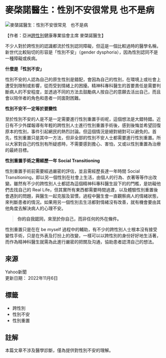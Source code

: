 # 麥棨諾醫生：性別不安很常見 也不是病

![麥棨諾醫生：性別不安很常見　也不是病](https://s.yimg.com/ny/api/res/1.2/FV24DqrzFyAAnfNjFgdsmQ--/YXBwaWQ9aGlnaGxhbmRlcjt3PTk2MDtoPTY0MDtjZj13ZWJw/https://s.yimg.com/os/creatr-uploaded-images/2021-07/52f715f0-f040-11eb-bbf3-9f40fdb33471)

【作者：亞洲[跨性別](https://hk.news.yahoo.com/tag/跨性別)健康專業協會主席 麥棨諾醫生】

不少人對於跨性別的認識都流於性別認同障礙，但這是一個比較過時的醫學名稱，新世代比較貼切的形容是「性別不安」（gender dysphoria），因為性別認同不是一種障礙或疾病。

**什麼是「性別不安」**

性別不安的人認為自己的原生性別是錯配，會因為自己的性別，在環境上或社會上遭受到限制或影響，從而受到情緒上的困擾。精神科專科醫生的首要責任是需要判斷病人的不安程度，並透過不同的方法去鼓勵病人按自己的意願去活出自己，而且會以陪伴者的角色和患者一同面對困難。

**性別不安不一定等於要變性**

至於性別不安的人是不是一定需要進行性別重置手術呢，這個想法是大錯特錯。近日有不少外媒報導有年輕的跨性別人士進行性別重置手術後，感到後悔並希望回復原本的性別，事件引起網民的熱烈討論。但這個情況是絕對絕對可以避免的。首先，性別重置只是其中一方法，但非全部的性別不安人士都需要進行性別重置。所以大家對自己的性別有所疑惑時，不需要感到擔心、害怕，又或以性別重置為治療的最終目標。

**性別重置手術之需經歷一年 Social Transitioning**

性別重置手術前需要經過嚴密的評估，並且需經歷長達一年時間 Social Transitioning，即以另一個性別在社會上生活，由個人的行為、衣著等等作出改變。雖然有不少的跨性別人士都認為這個精神科專科醫生設下的的門檻，是妨礙他們去找自己的 Real Life，但其實所有東西都需要時間過渡，以及體驗性別重置後會遇到的問題，與醫生一起克服及習慣，過程中醫生會一直觀察病人的情緒狀態，來判斷患者的情況。如果用另一個性別去生活都對情緒沒有改善，就有機會要由其他角度去解決病人的心理不安。

> **你的自我認同，來至於你自己，而非任何的外在條件。**

性別重置只是在在 be myself 過程中的輔助，有不少的跨性別人士根本沒有接受變性手術，只是在外表及打扮上的改變，一樣可以以跨性別的身份好好地生活著，而作為精神科醫生就需為此進行嚴密的把關及沟通，協助患者認清自己的想法。

## 來源
Yahoo新聞  
更新日期： 2022年11月6日  

## 標籤
- 跨性別
- 性別不安
- 性別重置

## 註解
本篇文章不涉及醫學診斷，僅為提供對性別不安的理解。